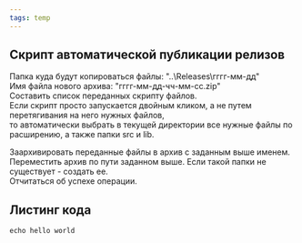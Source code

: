 ```yaml
---
tags: temp
---
```


## Скрипт автоматической публикации релизов

Папка куда будут копироваться файлы: "..\Releases\гггг-мм-дд\"   
Имя файла нового архива: "гггг-мм-дд-чч-мм-сс.zip"   
Составить список переданных скрипту файлов.   
Если скрипт просто запускается двойным кликом, а не путем перетягивания на него нужных файлов,   
то автоматически выбрать в текущей директории все нужные файлы по расширению, а также папки src и lib.  

Заархивировать переданные файлы в архив с заданным выше именем.  
Переместить архив по пути заданном выше. Если такой папки не существует - создать ее.  
Отчитаться об успехе операции.  

## Листинг кода
```
echo hello world
```

